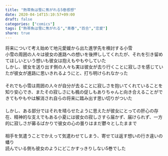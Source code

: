 ```yaml
---
title: "熱帯魚は雪に焦がれる5巻感想"
date: 2020-04-14T15:10:57+09:00
draft: false
categories: ["comics"]
tags: ["熱帯魚は雪に焦がれる","青春","百合","恋愛"]
share: true
---
```

将来について考え始めて地元愛媛から出た進学先を検討する小雪  
小雪の周囲の人々は彼女の進路への想いを後押ししてくれたが、それを引き留めてほしいという想いも彼女は抱えもやもやしていた  
しかし、彼女を送り出す側の人々も実は彼女が去り行くことに寂しさを感じていたが彼女が進路に思いきれるようにと、打ち明けられなかった  
　  
それでも小雪は周囲の人々が自分が去ることに寂しさを抱いてくれていることを知り安心でき、またその寂しさにも楓の促しもありちゃんと向き合えることができてもやもやは解消され自らの将来に踏み出す思い切りがついた  
　  
しかし、ある部分ではそれを晴らせたように思えたが彼女にとっての肝心の存在、精神的な支えでもある小夏には彼女の寂しさすら届かず、届けられず、一方的に寂しさが募るばかりで彼女の心の曇りはまだ鬱々としたままで  
　  
相手を気遣うことでかえって気遣わせてしまう、寄せては返す想いの行き違いの蟠り    
読んでいる側も彼女のようにどこかすっきりしない5巻でした